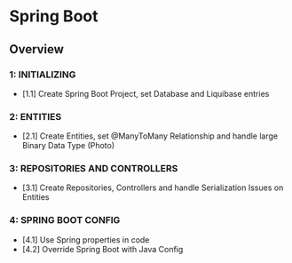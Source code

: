 # Spring Boot
##  Overview

### 1: INITIALIZING
- [1.1] Create Spring Boot Project, set Database and Liquibase entries

### 2: ENTITIES
- [2.1] Create Entities, set @ManyToMany Relationship and handle large Binary Data Type (Photo)

### 3: REPOSITORIES AND CONTROLLERS
- [3.1] Create Repositories, Controllers and handle Serialization Issues on Entities

### 4: SPRING BOOT CONFIG
- [4.1] Use Spring properties in code
- [4.2] Override Spring Boot with Java Config